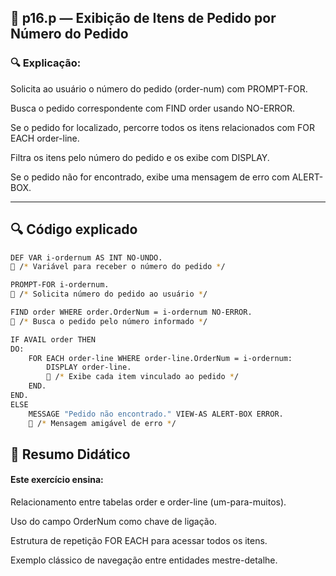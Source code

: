 
## 📁 p16.p — Exibição de Itens de Pedido por Número do Pedido


### 🔍 Explicação:

Solicita ao usuário o número do pedido (order-num) com PROMPT-FOR.

Busca o pedido correspondente com FIND order usando NO-ERROR.

Se o pedido for localizado, percorre todos os itens relacionados com FOR EACH order-line.

Filtra os itens pelo número do pedido e os exibe com DISPLAY.

Se o pedido não for encontrado, exibe uma mensagem de erro com ALERT-BOX.

---


## 🔍 Código explicado

```bash
DEF VAR i-ordernum AS INT NO-UNDO.
🔵 /* Variável para receber o número do pedido */

PROMPT-FOR i-ordernum.
🔵 /* Solicita número do pedido ao usuário */

FIND order WHERE order.OrderNum = i-ordernum NO-ERROR.
🔵 /* Busca o pedido pelo número informado */

IF AVAIL order THEN
DO:
    FOR EACH order-line WHERE order-line.OrderNum = i-ordernum:
        DISPLAY order-line.
        🔵 /* Exibe cada item vinculado ao pedido */
    END.
END.
ELSE
    MESSAGE "Pedido não encontrado." VIEW-AS ALERT-BOX ERROR.
    🔵 /* Mensagem amigável de erro */

```



## 📘 Resumo Didático

#### Este exercício ensina:

Relacionamento entre tabelas order e order-line (um-para-muitos).

Uso do campo OrderNum como chave de ligação.

Estrutura de repetição FOR EACH para acessar todos os itens.

Exemplo clássico de navegação entre entidades mestre-detalhe.
